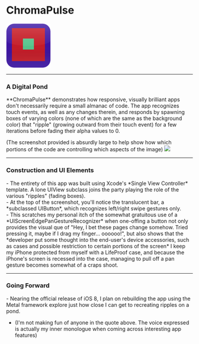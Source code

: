 # ChromaPulse
<img src="https://raw.githubusercontent.com/MadArkitekt/ChromaPulse/master/DigitalPond/icons/iPhone/Icon-60@2x.png" >

<hr>
<h3>A Digital Pond</h3>
<p>**ChromaPulse**  demonstrates  how responsive, visually brilliant apps don't necessarily
 require a small almanac of code. The app recognizes touch events, as well as any changes therein, and responds by
 spawning boxes of varying colors (none of which are the same as the background color) that "ripple" (growing outward from their touch event) for a few iterations before fading
 their alpha values to 0. </p>
(The screenshot provided is absurdly large to help show how which portions of the code are controlling which aspects of the image)
 <img src="https://raw.githubusercontent.com/MadArkitekt/MadArkitekt.github.io/master/assets/images/chromaSnake@2x.png">
 <hr>  
 <h3>Construction and UI Elements</h3>
 <p>
- The entirety of this app was built using Xcode's *Single View Controller* template. A lone UIView subclass
 joins the party playing the role of the  various "ripples" (fading boxes).<br>
- At the top of the screenshot, you'll notice the translucent bar, a *subclassed UIButton*, which recognizes left/right swipe gestures only.<br>
-  This scratches my personal itch of the somewhat gratuitous use of a *UIScreenEdgePanGestureRecognizer* when one-offing a button
 not only provides the visual que of  "Hey, I bet these pages change somehow. Tried pressing it, maybe if I drag my finger... oooooo!", but also shows
 that the *developer put some thought into the end-user's device accessories, such as cases and possible restriction to certain portions of the screen* I keep my iPhone protected from
 myself with a LifeProof case, and because the iPhone's screen is recessed into the case, managing to pull off a pan gesture becomes somewhat of a craps shoot.
 </p>
 <hr>
 <h3>Going Forward</h3>
 - Nearing the official release of iOS 8, I plan on rebuilding the app using the Metal framework explore just how close I can get to recreating ripples on a pond.

* (I'm not making fun of anyone in the quote above. The voice expressed is actually my inner monologue when coming across interesting app features)

